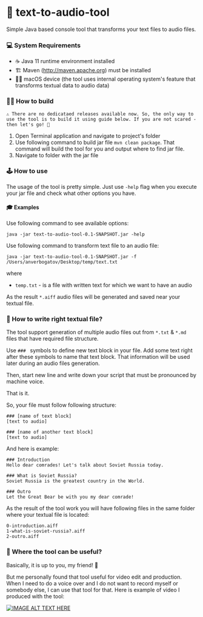 # 🚀 text-to-audio-tool
Simple Java based console tool that transforms your text files to audio files.

### 💻 System Requirements
* ☕️ Java 11 runtime environment installed
* 🏗 Maven (http://maven.apache.org) must be installed
* 👨‍💻 macOS device (the tool uses internal operating system's feature that transforms textual data to audio data)

### 👷‍♂️ How to build

`
⚠️ There are no dedicataed releases available now. So, the only way to use the tool is to build it using guide below.
If you are not scared - then let's go! 🤘
`
1) Open Terminal application and navigate to project's folder
2) Use following command to build jar file `mvn clean package`. That command will build the tool for you and output where to find jar file.
3) Navigate to folder with the jar file

### 🕹 How to use
The usage of the tool is pretty simple. Just use `-help` flag when you execute your jar file and check what other options you have. 

#### 🎓 Examples
Use following command to see available options:
```
java -jar text-to-audio-tool-0.1-SNAPSHOT.jar -help
```

Use following command to transform text file to an audio file:
```
java -jar text-to-audio-tool-0.1-SNAPSHOT.jar -f /Users/anverbogatov/Desktop/temp/text.txt
```
where
* `temp.txt` - is a file with written text for which we want to have an audio

As the result `*.aiff` audio files will be generated and saved near your textual file.

### 🚧 How to write right textual file?
The tool support generation of multiple audio files out from `*.txt` & `*.md` files that have required file structure.

Use `### ` symbols to define new text block in your file. Add some text right after these symbols to name that text block. 
That information will be used later during an audio files generation.

Then, start new line and write down your script that must be pronounced by machine voice.

That is it.

So, your file must follow following structure:
```
### [name of text block]
[text to audio]

### [name of another text block]
[text to audio]
```

And here is example:
```
### Introduction
Hello dear comrades! Let's talk about Soviet Russia today.

### What is Soviet Russia?
Soviet Russia is the greatest country in the World.

### Outro
Let the Great Bear be with you my dear comrade!
```

As the result of the tool work you will have following files in the same folder where your textual file is located:
```
0-introduction.aiff
1-what-is-soviet-russia?.aiff
2-outro.aiff
```

### 📘 Where the tool can be useful?
Basically, it is up to you, my friend! 🤝

But me personally found that tool useful for video edit and production. When I need to do a voice over and I do not want to record myself or somebody else, I can use that tool for that.
Here is example of video I produced with the tool:

[![IMAGE ALT TEXT HERE](https://img.youtube.com/vi/P8rkvDco8ac/0.jpg)](https://www.youtube.com/watch?v=P8rkvDco8ac)
